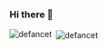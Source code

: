 ### Hi there 👋

<p><img align="left" src="https://github-readme-stats.vercel.app/api/top-langs?username=defancet&show_icons=true&locale=en&layout=compact" alt="defancet" /></p>

<p>&nbsp;<img align="center" src="https://github-readme-stats.vercel.app/api?username=defancet&show_icons=true&locale=en" alt="defancet" /></p>

